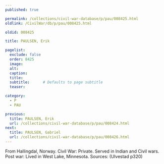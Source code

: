 ```yaml
---
published: true

permalink: /collections/civil-war-database/p/pau/008425.html
oldlink: /CivilWar/db/p/pau/008425.html

oldid: 008425

title: PAULSEN, Erik

pagelist:
  exclude: false
  order: 8425
  image: 
  alt:
  caption:
  title:
  subtitle:      # Defaults to page subtitle
  teaser:

category: 
  - P 
  - PAU

previous:
  title: PAULSEN, Erik
  url: /collections/civil-war-database/p/pau/008424.html  
next:
  title: PAULSEN, Gabriel
  url: /collections/civil-war-database/p/pau/008426.html   
---
```

From Hallingdal, Norway. Civil War: Private. Served in Indian and Civil wars. Post war: Lived in West Lake, Minnesota. Sources: (Ulvestad p320)